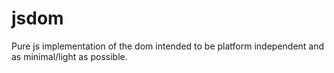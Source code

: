 # jsdom

Pure js implementation of the dom intended to be platform independent and as minimal/light as possible.

